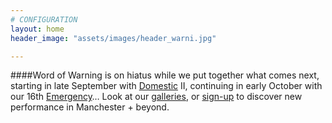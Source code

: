 ```yaml
---
# CONFIGURATION
layout: home
header_image: "assets/images/header_warni.jpg"

---
```

####Word of Warning is on hiatus while we put together what comes next, starting in late September with [Domestic](/hab/domestic) II, continuing in early October with our 16th [Emergency](/hab/emergency)… Look at our [galleries](/galleries), or [sign-up](http://eepurl.com/i_Odb) to discover new performance in Manchester + beyond.
